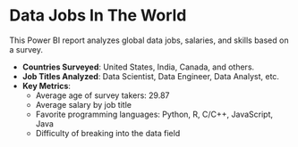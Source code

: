 # Data Jobs In The World
This Power BI report analyzes global data jobs, salaries, and skills based on a survey.
- **Countries Surveyed**: United States, India, Canada, and others.
- **Job Titles Analyzed**: Data Scientist, Data Engineer, Data Analyst, etc.
- **Key Metrics**:
  - Average age of survey takers: 29.87
  - Average salary by job title
  - Favorite programming languages: Python, R, C/C++, JavaScript, Java
  - Difficulty of breaking into the data field
